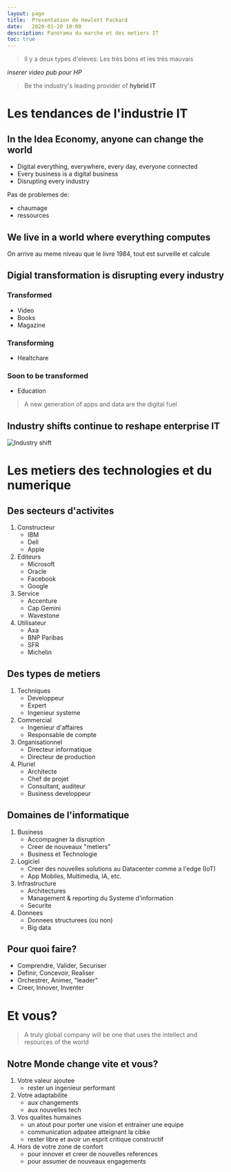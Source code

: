 ```yaml
---
layout: page
title:  Presentation de Hewlett Packard
date:   2020-01-20 10:00
description: Panorama du marche et des metiers IT
toc: true
---
```


> Il y a deux types d'eleves:
> Les très bons et les très mauvais

*inserer video pub pour HP*

> Be the industry's leading provider of **hybrid IT**

# Les tendances de l'industrie IT

## In the Idea Economy, anyone can change the world
* Digital everything, everywhere, every day, everyone connected
* Every business is a digital business
* Disrupting every industry

Pas de problemes de:
* chaumage
* ressources

## We live in a world where everything computes
On arrive au meme niveau que le livre 1984, tout est surveille et calcule

## Digial transformation is disrupting every industry
### Transformed
* Video
* Books
* Magazine
### Transforming
* Healtchare
### Soon to be transformed
* Education

> A new generation of apps and data are the digital fuel

## Industry shifts continue to reshape enterprise IT
![Industry shift](/entreprise/assets/images/entreprise.jpg)

# Les metiers des technologies et du numerique
## Des secteurs d'activites
1. Constructeur
    * IBM
    * Dell
    * Apple
1. Editeurs
    * Microsoft
    * Oracle
    * Facebook
    * Google
1. Service
    * Accenture
    * Cap Gemini
    * Wavestone
1. Utilisateur
    * Axa
    * BNP Paribas
    * SFR
    * Michelin

## Des types de metiers
1. Techniques
    * Developpeur
    * Expert
    * Ingenieur systeme
1. Commercial
    * Ingenieur d'affaires
    * Responsable de compte
1. Organisationnel
    * Directeur informatique
    * Directeur de production
1. Pluriel
    * Architecte
    * Chef de projet
    * Consultant, auditeur
    * Business developpeur

## Domaines de l'informatique
1. Business
    * Accompagner la disruption
    * Creer de nouveaux "metiers"
    * Business et Technologie
1. Logiciel
    * Creer des nouvelles solutions au Datacenter comme a l'edge (IoT)
    * App Mobiles, Multimedia, IA, etc.
1. Infrastructure
    * Architectures
    * Management & reporting du Systeme d'information
    * Securite
1. Donnees
    * Donnees structurees (ou non)
    * Big data

## Pour quoi faire?
* Comprendre, Valider, Securiser
* Definir, Concevoir, Realiser
* Orchestrer, Animer, "leader"
* Creer, Innover, Inventer

# Et vous?
> A truly global company will be one that uses the intellect and resources of the world

## Notre Monde change vite et vous?
1. Votre valeur ajoutee
    * rester un ingenieur performant
1. Votre adaptabilite
    * aux changements
    * aux nouvelles tech
1. Vos qualites humaines
    * un atout pour porter une vision et entrainer une equipe
    * communication adpatee atteignant la cibke
    * rester libre et avoir un esprit critique constructif
1. Hors de votre zone de confort
    * pour innover et creer de nouvelles references
    * pour assumer de nouveaux engagements
